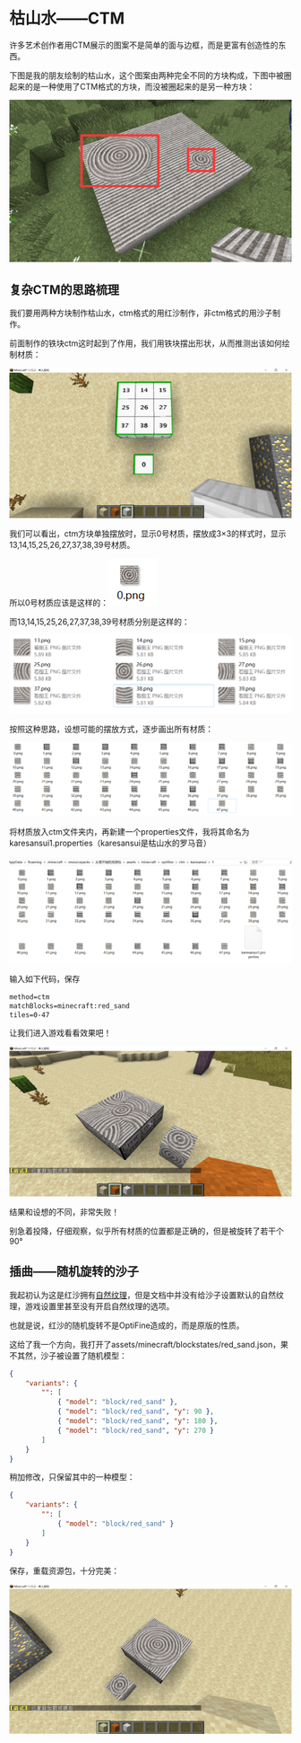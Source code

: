 # 枯山水——CTM

许多艺术创作者用CTM展示的图案不是简单的面与边框，而是更富有创造性的东西。

下图是我的朋友绘制的枯山水，这个图案由两种完全不同的方块构成，下图中被圈起来的是一种使用了CTM格式的方块，而没被圈起来的是另一种方块：

![image-20200707223919074](example-1.assets/image-20200707223919074.png)

## 复杂CTM的思路梳理

我们要用两种方块制作枯山水，ctm格式的用红沙制作，非ctm格式的用沙子制作。

前面制作的铁块ctm这时起到了作用，我们用铁块摆出形状，从而推测出该如何绘制材质：

![image-20200708105930161](example-1.assets/image-20200708105930161.png)

我们可以看出，ctm方块单独摆放时，显示0号材质，摆放成3×3的样式时，显示13,14,15,25,26,27,37,38,39号材质。

所以0号材质应该是这样的：![image-20200708110251476](example-1.assets/image-20200708110251476.png)

而13,14,15,25,26,27,37,38,39号材质分别是这样的：

![image-20200708110411929](example-1.assets/image-20200708110411929.png)

按照这种思路，设想可能的摆放方式，逐步画出所有材质：

![image-20200708110626171](example-1.assets/image-20200708110626171.png)

将材质放入ctm文件夹内，再新建一个properties文件，我将其命名为karesansui1.properties（karesansui是枯山水的罗马音）

![image-20200708111117126](example-1.assets/image-20200708111117126.png)

输入如下代码，保存

```properties
method=ctm
matchBlocks=minecraft:red_sand
tiles=0-47
```

让我们进入游戏看看效果吧！

![image-20200708111309850](example-1.assets/image-20200708111309850.png)

结果和设想的不同，非常失败！

别急着投降，仔细观察，似乎所有材质的位置都是正确的，但是被旋转了若干个90°

## 插曲——随机旋转的沙子

我起初认为这是红沙拥有[自然纹理](https://www.mcbbs.net/forum.php?mod=redirect&goto=findpost&ptid=896135&pid=15603178)，但是文档中并没有给沙子设置默认的自然纹理，游戏设置里甚至没有开启自然纹理的选项。

也就是说，红沙的随机旋转不是OptiFine造成的，而是原版的性质。

这给了我一个方向，我打开了assets/minecraft/blockstates/red_sand.json，果不其然，沙子被设置了随机模型：

```json
{
    "variants": {
        "": [
            { "model": "block/red_sand" },
            { "model": "block/red_sand", "y": 90 },
            { "model": "block/red_sand", "y": 180 },
            { "model": "block/red_sand", "y": 270 }
        ]
    }
}
```

稍加修改，只保留其中的一种模型：

```json
{
    "variants": {
        "": [
            { "model": "block/red_sand" }
        ]
    }
}
```

保存，重载资源包，十分完美：

![image-20200708114537676](example-1.assets/image-20200708114537676.png)

<br/><br/><Vssue/>